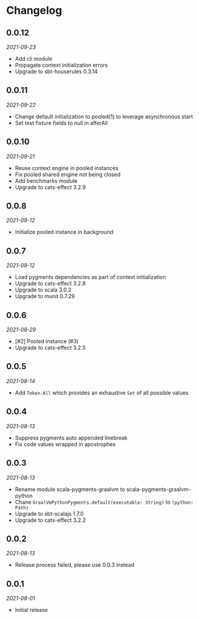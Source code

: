 # Changelog

## 0.0.12

_2021-09-23_

 * Add cli module
 * Propagate context initialization errors
 * Upgrade to sbt-houserules 0.3.14

## 0.0.11

_2021-09-22_

 * Change default initialization to pooled(1) to leverage asynchronous start
 * Set test fixture fields to null in afterAll

## 0.0.10

_2021-09-21_

 * Reuse context engine in pooled instances
 * Fix pooled shared engine not being closed
 * Add benchmarks module
 * Upgrade to cats-effect 3.2.9

## 0.0.8

_2021-09-12_

 * Initialize pooled instance in background

## 0.0.7

_2021-09-12_

 * Load pygments dependencies as part of context initialization
 * Upgrade to cats-effect 3.2.8
 * Upgrade to scala 3.0.2
 * Upgrade to munit 0.7.29

## 0.0.6

_2021-08-29_

 * [#2] Pooled instance (#3)
 * Upgrade to cats-effect 3.2.5

## 0.0.5

_2021-08-14_

 * Add `Token.All` which provides an exhaustive `Set` of all possible values

## 0.0.4

_2021-08-13_

 * Suppress pygments auto appended linebreak
 * Fix code values wrapped in apostrophes

## 0.0.3

_2021-08-13_

 * Rename module scala-pygments-graalvm to scala-pygments-graalvm-python
 * Chane `GraalVmPythonPygments.default(executable: String)` to `(python: Path)`
 * Upgrade to sbt-scalajs 1.7.0
 * Upgrade to cats-effect 3.2.2

## 0.0.2

_2021-08-13_

 * Release process failed, please use 0.0.3 instead

## 0.0.1

_2021-08-01_

 * Initial release
